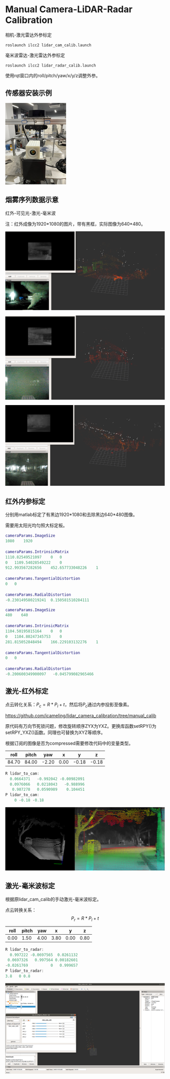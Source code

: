 # Manual Camera-LiDAR-Radar Calibration

相机-激光雷达外参标定

```shell
roslaunch ilcc2 lidar_cam_calib.launch
```

毫米波雷达-激光雷达外参标定

```shell
roslaunch ilcc2 lidar_radar_calib.launch
```

使用rqt窗口内的roll/pitch/yaw/x/y/z调整外参。

## 传感器安装示例

<img src="pic/image-20231024104639827.png" alt="image-20231024104639827" style="zoom: 25%;" />

## 烟雾序列数据示意

红外-可见光-激光-毫米波

注：红外成像为1920\*1080的图片，带有黑框，实际图像为640\*480。

![image-20231024134232081](pic/image-20231024134232081.png)

![image-20231024134252704](pic/image-20231024134252704.png)

![image-20231024134307114](pic/image-20231024134307114.png)

## 红外内参标定

分别用matlab标定了有黑边1920\*1080和去除黑边640\*480图像。

需要用太阳光均匀照大标定板。

```matlab
cameraParams.ImageSize
1080    1920

cameraParams.IntrinsicMatrix
1110.82549521097	0	0
0	1109.54028549222	0
912.993567282656	452.657733048226	1

cameraParams.TangentialDistortion
0	0

cameraParams.RadialDistortion
-0.230149580219241	0.150581510284111
```

```matlab
cameraParams.ImageSize
480    640

cameraParams.IntrinsicMatrix
1104.50195815164	0	0
0	1104.80247345753	0
281.815052848494	166.229103132276	1

cameraParams.TangentialDistortion
0	0

cameraParams.RadialDistortion
-0.200600349900097   -0.045799082965466
```

## 激光-红外标定

点云转化关系：$P_c = R * P_l + t$，然后将$P_c$通过内参投影至像素。

https://github.com/icameling/lidar_camera_calibration/tree/manual_calib

原代码有万向节死锁问题，修改旋转顺序ZYX为YXZ。更换库函数setRPY()为setRPY_YXZ()函数。同理也可替换为XYZ等顺序。

根据订阅的图像是否为compressed需要修改代码中的变量类型。

| roll  | pitch | yaw   | x    | y     | z     |
| ----- | ----- | ----- | ---- | ----- | ----- |
| 84.70 | 84.00 | -2.20 | 0.00 | -0.18 | -0.18 |

```cpp
R lidar_to_cam:
  0.0664371   -0.992042 -0.00982091
  0.0976066   0.0218043   -0.988996
   0.987278   0.0590989    0.104451
P lidar_to_cam:
    0 -0.18 -0.18
```

![](pic/calib_thermal.png)

## 激光-毫米波标定

根据原lidar_cam_calib的手动激光-毫米波标定。

点云转换关系：
$$
P_r=R*P_l+t
$$

| roll | pitch | yaw  | x    | y    | z    |
| ---- | ----- | ---- | ---- | ---- | ---- |
| 0.00 | 1.50  | 4.00 | 3.80 | 0.00 | 0.80 |

```cpp
R lidar_to_radar:
  0.997222 -0.0697565  0.0261132
 0.0697326   0.997564 0.00182601
-0.0261769          0   0.999657
P lidar_to_radar:
3.8   0 0.8
```

![image-20231024103208396](pic/image-20231024103208396.png)
